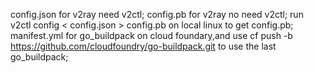 config.json for v2ray need v2ctl;
config.pb for v2ray no need v2ctl;
run v2ctl config < config.json > config.pb on local linux to get config.pb;
manifest.yml for go_buildpack on cloud foundary,and use cf push -b https://github.com/cloudfoundry/go-buildpack.git to use the last go_buildpack;
